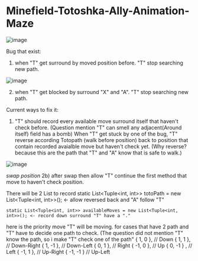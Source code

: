 # Minefield-Totoshka-Ally-Animation-Maze

![image](https://github.com/Jerald13/Minefield-Totoshka-Ally-Animation-Maze/assets/72396726/d5a85e00-d800-44d2-92da-45366d19decb)

Bug that exist:

1) when "T" get surround by moved position before. "T" stop searching new path.

![image](https://github.com/Jerald13/Minefield-Totoshka-Ally-Animation-Maze/assets/72396726/3d763b3e-abbe-4786-b4c2-098074c00c55)

2) when "T" get blocked by surround "X" and "A". "T" stop searching new path.

Current ways to fix it:
1) "T" should record every available move surround itself that haven't check before. (Question mention "T" can smell any adjacent(Around itself) field has a bomb)
   When "T" get stuck by one of the bug, "T" reverse according Totopath (walk before position) back to position that contain recorded avaialble move but haven't check yet. (Why reverse? because this are the path that "T" and "A" know that is safe to walk.)


![image](https://github.com/Jerald13/Minefield-Totoshka-Ally-Animation-Maze/assets/72396726/035bf0c5-4cd8-4451-87bf-71ae61704762)

*swap position* 
2b) after swap then allow "T" continue the first method that move to haven't check position.
 

There will be 2 List to record
    static List<Tuple<int, int>> totoPath = new List<Tuple<int, int>>();  <- allow reversed back and "A" follow "T"

    static List<Tuple<int, int>> availableMoves = new List<Tuple<int, int>>(); <- record down surround "T" have a "." 

here is the priority move "T" will be moving. for cases that have 2 path and "T" have to decide one path to check. (The question did not mention "T" know the path, so i make "T" check one of the path"
        { 1, 0 },     // Down
        { 1, 1 },     // Down-Right
        { 1, -1 },    // Down-Left
        { 0, 1 },     // Right
        { -1, 0 },    // Up
        { 0, -1 } ,    // Left
        { -1, 1 },    // Up-Right
        { -1, -1 }   // Up-Left
